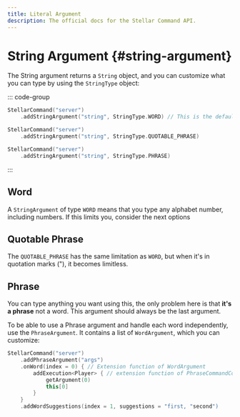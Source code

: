 ```yaml
---
title: Literal Argument
description: The official docs for the Stellar Command API.
---
```


# String Argument {#string-argument}

The String argument returns a `String` object, and you can customize what you can type by using the `StringType` object:

::: code-group
```kotlin [Word]
StellarCommand("server")
    .addStringArgument("string", StringType.WORD) // This is the default one.
```
```kotlin [Quotable Phrase]
StellarCommand("server")
    .addStringArgument("string", StringType.QUOTABLE_PHRASE)
```
```kotlin [Phrase]
StellarCommand("server")
    .addStringArgument("string", StringType.PHRASE)
```
:::

## Word

A `StringArgument` of type `WORD` means that you type any alphabet number, including numbers. If this limits you, consider the next options

## Quotable Phrase

The `QUOTABLE_PHRASE` has the same limitation as `WORD`, but when it's in quotation marks ("), it becomes limitless.

## Phrase

You can type anything you want using this, the only problem here is that **it's a phrase** not a word. This argument should always be the last argument.

To be able to use a Phrase argument and handle each word independently, use the `PhraseArgument`. It contains a list of `WordArgument`, which you can customize:

```kotlin
StellarCommand("server")
    .addPhraseArgument("args")
    .onWord(index = 0) { // Extension function of WordArgument
        addExecution<Player> { // extension function of PhraseCommandContext
            getArgument(0)
            this[0]
        }
    }
    .addWordSuggestions(index = 1, suggestions = "first, "second")
```